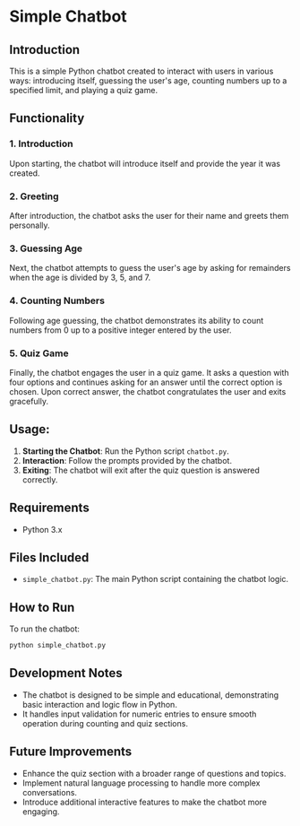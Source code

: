 # Simple Chatbot

## Introduction
This is a simple Python chatbot created to interact with users in various ways: introducing itself, guessing the user's age, counting numbers up to a specified limit, and playing a quiz game.

## Functionality

### 1. Introduction
Upon starting, the chatbot will introduce itself and provide the year it was created.

### 2. Greeting
After introduction, the chatbot asks the user for their name and greets them personally.

### 3. Guessing Age
Next, the chatbot attempts to guess the user's age by asking for remainders when the age is divided by 3, 5, and 7.

### 4. Counting Numbers
Following age guessing, the chatbot demonstrates its ability to count numbers from 0 up to a positive integer entered by the user.

### 5. Quiz Game
Finally, the chatbot engages the user in a quiz game. It asks a question with four options and continues asking for an answer until the correct option is chosen. Upon correct answer, the chatbot congratulates the user and exits gracefully.

## Usage:
1. **Starting the Chatbot**: Run the Python script `chatbot.py`.
2. **Interaction**: Follow the prompts provided by the chatbot.
3. **Exiting**: The chatbot will exit after the quiz question is answered correctly.

## Requirements
- Python 3.x

## Files Included
- `simple_chatbot.py`: The main Python script containing the chatbot logic.

## How to Run
To run the chatbot:
```bash
python simple_chatbot.py
```

## Development Notes
- The chatbot is designed to be simple and educational, demonstrating basic interaction and logic flow in Python.
- It handles input validation for numeric entries to ensure smooth operation during counting and quiz sections.

## Future Improvements
- Enhance the quiz section with a broader range of questions and topics.
- Implement natural language processing to handle more complex conversations.
- Introduce additional interactive features to make the chatbot more engaging.
